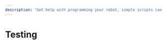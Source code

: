 ```yaml
---
description: 'Get help with programming your robot, simple scripts can be found here.'
---
```


# Testing



## 

